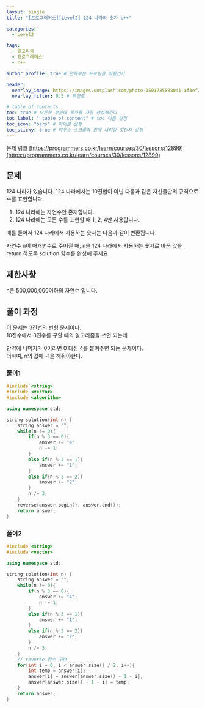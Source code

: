 ```yaml
---
layout: single
title: "[프로그래머스][Level2] 124 나라의 숫자 c++"

categories:
  - Level2

tags:
  - 알고리즘
  - 프로그래머스
  - c++

author_profile: true # 왼쪽부분 프로필을 띄울건지

header:
  overlay_image: https://images.unsplash.com/photo-1501785888041-af3ef285b470?ixlib=rb-1.2.1&ixid=eyJhcHBfaWQiOjEyMDd9&auto=format&fit=crop&w=1350&q=80
  overlay_filter: 0.5 # 투명도

# table of contents
toc: true # 오른쪽 부분에 목차를 자동 생성해준다.
toc_label: " table of content" # toc 이름 설정
toc_icon: "bars" # 아이콘 설정
toc_sticky: true # 마우스 스크롤과 함께 내려갈 것인지 설정
---
```


문제 링크 [https://programmers.co.kr/learn/courses/30/lessons/12899](https://programmers.co.kr/learn/courses/30/lessons/12899)

## 문제

124 나라가 있습니다. 124 나라에서는 10진법이 아닌 다음과 같은 자신들만의 규칙으로 수를 표현합니다.

1. 124 나라에는 자연수만 존재합니다.
1. 124 나라에는 모든 수를 표현할 때 1, 2, 4만 사용합니다.

예를 들어서 124 나라에서 사용하는 숫자는 다음과 같이 변환됩니다.

자연수 n이 매개변수로 주어질 때, n을 124 나라에서 사용하는 숫자로 바꾼 값을 return 하도록 solution 함수를 완성해 주세요.

## 제한사항

n은 500,000,000이하의 자연수 입니다.

## 풀이 과정

이 문제는 3진법의 변형 문제이다.  
10진수에서 3진수를 구할 때의 알고리즘을 쓰면 되는데

만약에 나머지가 0이라면 0 대신 4를 붙여주면 되는 문제이다.  
더하여, n의 값에 -1을 해줘야한다.

### 풀이1

```c++
#include <string>
#include <vector>
#include <algorithm>

using namespace std;

string solution(int n) {
    string answer = "";
    while(n != 0){
        if(n % 3 == 0){
            answer += "4";
            n -= 1;
        }
        else if(n % 3 == 1){
            answer += "1";
        }
        else if(n % 3 == 2){
            answer += "2";
        }
        n /= 3;
    }
    reverse(answer.begin(), answer.end());
    return answer;
}
```

### 풀이2

```c++
#include <string>
#include <vector>

using namespace std;

string solution(int n) {
    string answer = "";
    while(n != 0){
        if(n % 3 == 0){
            answer += "4";
            n -= 1;
        }
        else if(n % 3 == 1){
            answer += "1";
        }
        else if(n % 3 == 2){
            answer += "2";
        }
        n /= 3;
    }
    // reverse 함수 구현
    for(int i = 0; i < answer.size() / 2; i++){
        int temp = answer[i];
        answer[i] = answer[answer.size() - 1 - i];
        answer[answer.size() - 1 - i] = temp;
    }
    return answer;
}
```
